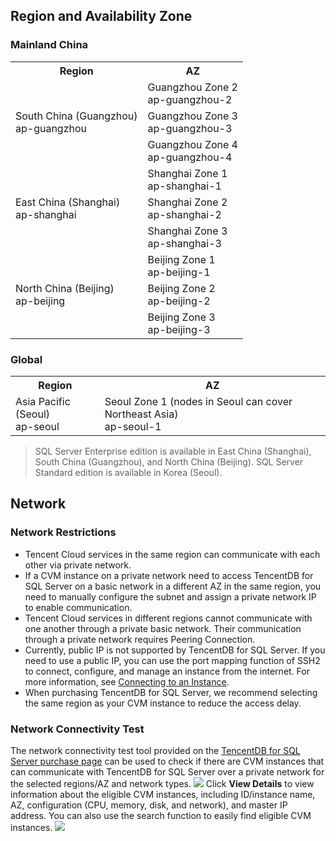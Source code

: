 ## Region and Availability Zone
### Mainland China
<table class="table-striped">
<tbody>
    <tr>
        <th>Region</th>
        <th>AZ</th>
    </tr> 
    <tr>
	      <td rowspan="3">South China (Guangzhou) <br>ap-guangzhou</td>
        <td>Guangzhou Zone 2 <br>ap-guangzhou-2</td>
    </tr>
    <tr>
        <td>Guangzhou Zone 3 <br>ap-guangzhou-3</td>
    </tr>
    <tr>
        <td>Guangzhou Zone 4 <br>ap-guangzhou-4</td>
    </tr>
    <tr>
        <td rowspan="3">East China (Shanghai) <br>ap-shanghai</td>
        <td>Shanghai Zone 1 <br>ap-shanghai-1</td>
    </tr>
    <tr>
        <td>Shanghai Zone 2 <br>ap-shanghai-2</td>
    </tr>
    <tr>
        <td>Shanghai Zone 3 <br>ap-shanghai-3</td>
    </tr>
    <tr>
            <td rowspan="3">North China (Beijing) <br>ap-beijing</td>
            <td>Beijing Zone 1 <br>ap-beijing-1</td>
    </tr>
    <tr>
            <td>Beijing Zone 2 <br>ap-beijing-2</td>
    </tr>
    <tr>
            <td>Beijing Zone 3 <br>ap-beijing-3</td>
    </tr>
</tbody>
</table>


### Global
<table class="table-striped">
    <tbody>
    <tr>
            <th>Region</th>
            <th>AZ</th>
        </tr>
        <tr>
            <td>Asia Pacific (Seoul) <br>ap-seoul</td>
            <td>Seoul Zone 1 (nodes in Seoul can cover Northeast Asia) <br>ap-seoul-1</td>
        </tr>
    </tbody>
</table>


>SQL Server Enterprise edition is available in East China (Shanghai), South China (Guangzhou), and North China (Beijing). SQL Server Standard edition is available in Korea (Seoul).




## Network
### Network Restrictions
- Tencent Cloud services in the same region can communicate with each other via private network.
- If a CVM instance on a private network need to access TencentDB for SQL Server on a basic network in a different AZ in the same region, you need to manually configure the subnet and assign a private network IP to enable communication.
- Tencent Cloud services in different regions cannot communicate with one another through a private basic network. Their communication through a private network requires Peering Connection.
- Currently, public IP is not supported by TencentDB for SQL Server. If you need to use a public IP, you can use the port mapping function of SSH2 to connect, configure, and manage an instance from the internet. For more information, see [Connecting to an Instance](https://intl.cloud.tencent.com/document/product/238/11627).
- When purchasing TencentDB for SQL Server, we recommend selecting the same region as your CVM instance to reduce the access delay.

### Network Connectivity Test
The network connectivity test tool provided on the [TencentDB for SQL Server purchase page](https://buy.cloud.tencent.com/sqlserver#/) can be used to check if there are CVM instances that can communicate with TencentDB for SQL Server over a private network for the selected regions/AZ and network types. 
![](https://main.qcloudimg.com/raw/a302d5de7907b7820a0a6d60c4cc5d19.png)
Click **View Details** to view information about the eligible CVM instances, including ID/instance name, AZ, configuration (CPU, memory, disk, and network), and master IP address. You can also use the search function to easily find eligible CVM instances.
![](https://main.qcloudimg.com/raw/b3f7164672075c3a477673109d070ac5.png)
